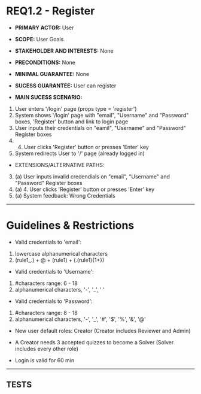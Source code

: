 # REQ1.2 - Register

- **PRIMARY ACTOR:** User

- **SCOPE:**  User Goals

- **STAKEHOLDER AND INTERESTS:** None

- **PRECONDITIONS:** None

- **MINIMAL GUARANTEE:** None

- **SUCESS GUARANTEE:** User can register

- **MAIN SUCESS SCENARIO:**
1. User enters '/login' page (props type = 'register')
2. System shows '/login' page with "email", "Username" and "Password" boxes, 'Register' button and link to login page
3. User inputs their credentials on "eamil", "Username" and "Password" Register boxes
4. 4. User clicks 'Register' button or presses 'Enter' key
5. System redirects User to '/' page (already logged in)

- EXTENSIONS/ALTERNATIVE PATHS:

3. (a) User inputs invalid credendials on "email", "Username" and "Password" Register boxes
4. (a) 4. User clicks 'Register' button or presses 'Enter' key
5. (a) System feedback: Wrong Credentials

---

# Guidelines & Restrictions

- Valid credentials to 'email': 
1. lowercase alphanumerical characters
2. (rule1_.) + @ + (rule1) + (.(rule1){1+}) 

- Valid credentials to 'Username': 
1. #characters range: 6 - 18
2. alphanumerical characters, '-', '_', ' '

- Valid credentials to 'Password':
1. #characters range: 8 - 18 
2. alphanumerical characters, '-', '_', '#', '$', '%', '&', '@'

- New user default roles: Creator (Creator includes Reviewer and Admin) 
- A Creator needs 3 accepted quizzes to become a Solver (Solver includes every other role)

- Login is valid for 60 min

---
## TESTS

<!-- ### TEST 1.2.1
- Given: User is on '/login' page
- When:
1. User types: 'myNewUser1' on Register username box
2. User types: 'password' on Register password box 
3. User clicks Register button
- Then: System redirects to '/' page with User logged in

### TEST 1.2.2
- Given: User is on '/login' page
- When:
1. User types: 'justAUser1' on Register username box
2. User types: 'password' on Register password box 
3. User clicks Register button
- Then: System feedbacks: 'Username already exists!'

### TEST 1.2.3
- Given: User is on '/login' page
- When:
1. User types: '' on Login username box (User not registered)
2. User types: 'password' on Login password box 
3. User clicks Login button
- Then: System feedbacks: 'Username must be between 6 and 18 characters'

### TEST 1.2.4
- Given: User is on '/login' page
- When:
1. User types: 'myNewUser500' on Login username box (User not registered)
2. User types: '' on Login password box 
3. User clicks Login button
- Then: System feedbacks: 'Password must be between 6 and 18 characters' -->